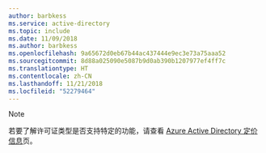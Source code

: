 ```yaml
---
author: barbkess
ms.service: active-directory
ms.topic: include
ms.date: 11/09/2018
ms.author: barbkess
ms.openlocfilehash: 9a65672d0eb67b44ac437444e9ec3e73a75aaa52
ms.sourcegitcommit: 8d88a025090e5087b9d0ab390b1207977ef4ff7c
ms.translationtype: HT
ms.contentlocale: zh-CN
ms.lasthandoff: 11/21/2018
ms.locfileid: "52279464"
---
```

> [!NOTE]
> 若要了解许可证类型是否支持特定的功能，请查看 [Azure Active Directory 定价信息](https://azure.microsoft.com/pricing/details/active-directory/)页。 

